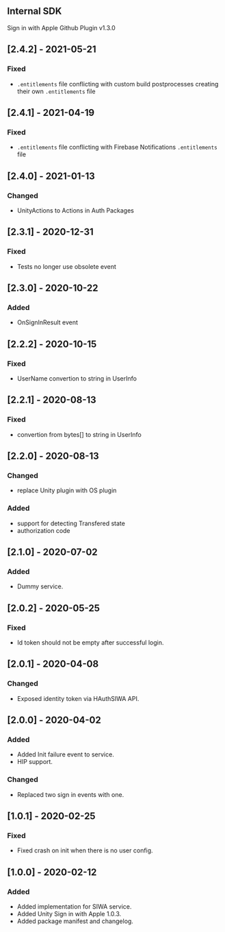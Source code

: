 ## Internal SDK
Sign in with Apple Github Plugin v1.3.0


## [2.4.2] - 2021-05-21
### Fixed
- `.entitlements` file conflicting with custom build postprocesses creating their own `.entitlements` file


## [2.4.1] - 2021-04-19
### Fixed
- `.entitlements` file conflicting with Firebase Notifications `.entitlements` file


## [2.4.0] - 2021-01-13
### Changed
- UnityActions to Actions in Auth Packages


## [2.3.1] - 2020-12-31
### Fixed
- Tests no longer use obsolete event


## [2.3.0] - 2020-10-22
### Added
- OnSignInResult event


## [2.2.2] - 2020-10-15
### Fixed
- UserName convertion to string in UserInfo


## [2.2.1] - 2020-08-13
### Fixed
- convertion from bytes[] to string in UserInfo


## [2.2.0] - 2020-08-13
### Changed
- replace Unity plugin with OS plugin

### Added
- support for detecting Transfered state
- authorization code


## [2.1.0] - 2020-07-02
### Added
- Dummy service.


## [2.0.2] - 2020-05-25
### Fixed
- Id token should not be empty after successful login.


## [2.0.1] - 2020-04-08
### Changed
- Exposed identity token via HAuthSIWA API.


## [2.0.0] - 2020-04-02
### Added
- Added Init failure event to service.
- HIP support.

### Changed
- Replaced two sign in events with one.


## [1.0.1] - 2020-02-25
### Fixed
- Fixed crash on init when there is no user config.


## [1.0.0] - 2020-02-12
### Added
- Added implementation for SIWA service.
- Added Unity Sign in with Apple 1.0.3.
- Added package manifest and changelog.
